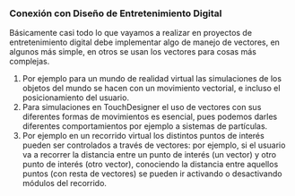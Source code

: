 ### Conexión con Diseño de Entretenimiento Digital

Básicamente casi todo lo que vayamos a realizar en proyectos de entretenimiento digital debe implementar algo de manejo de vectores, en algunos más simple, en otros
se usan los vectores para cosas más complejas.

1. Por ejemplo para un mundo de realidad virtual las simulaciones de los objetos del mundo se hacen con un movimiento vectorial, e incluso el posicionamiento del usuario.
2. Para simulaciones en TouchDesigner el uso de vectores con sus diferentes formas de movimientos es esencial, pues podemos darles diferentes comportamientos por ejemplo
a sistemas de partículas.
3. Por ejemplo en un recorrido virtual los distintos puntos de interés pueden ser controlados a través de vectores: por ejemplo, si el usuario va a recorrer la distancia
entre un punto de interés (un vector) y otro punto de interés (otro vector), conociendo la distancia entre aquellos puntos (con resta de vectores) se pueden ir activando
o desactivando módulos del recorrido.
